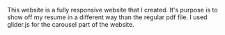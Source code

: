 This website is a fully responsive website that I created. It's purpose is to show off my resume in
a different way than the regular pdf file. I used glider.js for the carousel part of the website.